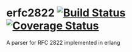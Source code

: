 # erfc2822 [![Build Status](https://travis-ci.org/mikeyhc/erfc2822.svg)](https://travis-ci.org/mikeyhc/erfc2822) [![Coverage Status](https://coveralls.io/repos/mikeyhc/erfc2822/badge.svg)](https://coveralls.io/r/mikeyhc/erfc2822)
A parser for RFC 2822 implemented in erlang
